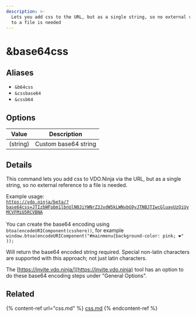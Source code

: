 ```yaml
---
description: >-
  Lets you add css to the URL, but as a single string, so no external reference
  to a file is needed
---
```


# \&base64css

## Aliases

* `&b64css`
* `&cssbase64`
* `&cssb64`

## Options

| Value    | Description          |
| -------- | -------------------- |
| (string) | Custom base64 string |

## Details

This command lets you add css to VDO.Ninja via the URL, but as a single string, so no external reference to a file is needed.&#x20;

Example usage:\
[`https://vdo.ninja/beta/?base64css=JTIzbWFpbm1lbnUlN0JiYWNrZ3JvdW5kLWNvbG9yJTNBJTIwcGluayUzQiUyMCVFMiU5RCVBNA`](https://vdo.ninja/beta/?base64css=JTIzbWFpbm1lbnUlN0JiYWNrZ3JvdW5kLWNvbG9yJTNBJTIwcGluayUzQiUyMCVFMiU5RCVBNA)\
\
You can create the base64 encoding using `btoa(encodeURIComponent(csshere))`, for example `window.btoa(encodeURIComponent("#mainmenu{background-color: pink; ❤" ));`

Will return the base64 encoded string required. Special non-latin characters are supported with this approach; not just latin characters.

The [https://invite.vdo.ninja/](https://invite.vdo.ninja) tool has an option to do these base64 encoding steps under "General Options".

## Related

{% content-ref url="css.md" %}
[css.md](css.md)
{% endcontent-ref %}
